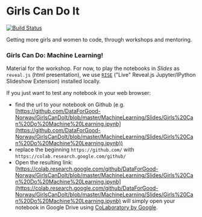 # Girls Can Do It

[![Build Status](https://travis-ci.org/DataForGood-Norway/GirlsCanDoIt.svg?branch=master)](https://travis-ci.org/DataForGood-Norway/GirlsCanDoIt)

Getting more girls and women to code, through workshops and mentoring.

### Girls Can Do: Machine Learning!

Material for the workshop.
For now, to play the notebooks in _Slides_ as `reveal.js` (html presentation), we
use [`RISE`](https://damianavila.github.io/RISE/customize.html)
("Live" Reveal.js Jupyter/IPython Slideshow Extension) installed locally.

If you just want to test any notebook in your web browser:

* find the url to your notebook on Github (e.g. [https://github.com/DataForGood-Norway/GirlsCanDoIt/blob/master/MachineLearning/Slides/Girls%20Can%20Do%20Machine%20Learning.ipynb](https://github.com/DataForGood-Norway/GirlsCanDoIt/blob/master/MachineLearning/Slides/Girls%20Can%20Do%20Machine%20Learning.ipynb))
* replace the beginning `https://github.com/` with `https://colab.research.google.com/github/`
* Open the resulting link: [https://colab.research.google.com/github/DataForGood-Norway/GirlsCanDoIt/blob/master/MachineLearning/Slides/Girls%20Can%20Do%20Machine%20Learning.ipynb](https://colab.research.google.com/github/DataForGood-Norway/GirlsCanDoIt/blob/master/MachineLearning/Slides/Girls%20Can%20Do%20Machine%20Learning.ipynb) will simply open your notebook in Google Drive using [CoLaboratory by Google](https://colab.research.google.com/).
